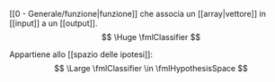[[0 - Generale/funzione|funzione]] che associa un [[array|vettore]] in [[input]] a un [[output]].
$$
\Huge
\fmlClassifier
$$

Appartiene allo [[spazio delle ipotesi]]:
$$
\Large
\fmlClassifier \in \fmlHypothesisSpace
$$